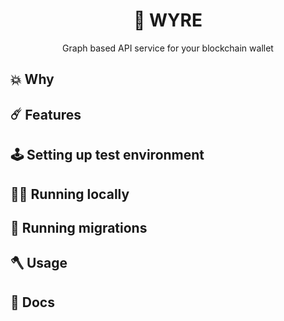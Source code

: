 <h1 align="center">🧠 WYRE</h1>
<div align="center">Graph based API service for your blockchain wallet</div>

## 💥 Why

## ☄️ Features

## 🕹️ Setting up test environment

## 🏄‍♂️ Running locally

## 🦿 Running migrations

## 🪓 Usage

## 📖 Docs